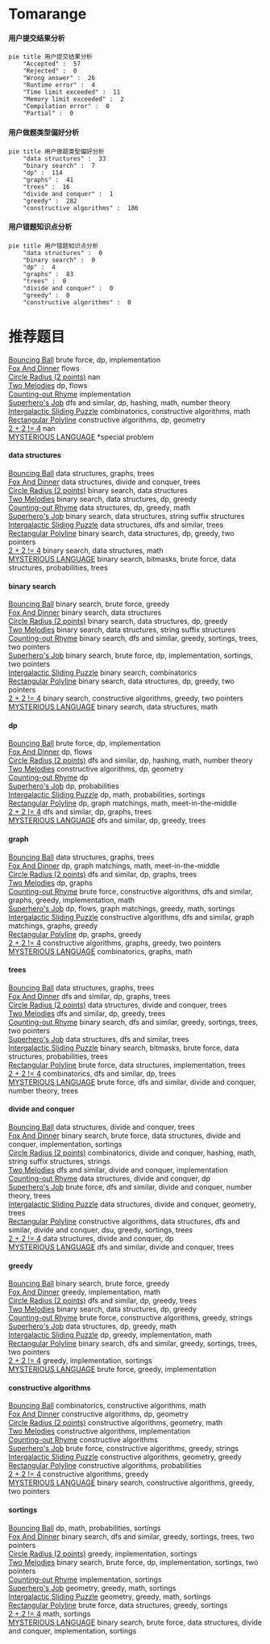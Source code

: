 # Tomarange
<!-- tabs:start -->
#### **用户提交结果分析**

```mermaid
pie title 用户提交结果分析
    "Accepted" :  57
    "Rejected" :  0
    "Wrong answer" :  26
    "Runtime error" :  4
    "Time limit exceeded" :  11
    "Memory limit exceeded" :  2
    "Compilation error" :  0
    "Partial" :  0
```
#### **用户做题类型偏好分析**

```mermaid
pie title 用户做题类型偏好分析
    "data structures" :  33
    "binary search" :  7
    "dp" :  114
    "graphs" :  41
    "trees" :  16
    "divide and conquer" :  1
    "greedy" :  282
    "constructive algorithms" :  186
```
#### **用户错题知识点分析**

```mermaid
pie title 用户错题知识点分析
    "data structures" :  0
    "binary search" :  0
    "dp" :  4
    "graphs" :  83
    "trees" :  0
    "divide and conquer" :  0
    "greedy" :  0
    "constructive algorithms" :  0
```
<!-- tabs:end -->
# 推荐题目
[Bouncing Ball](http://codeforces.com/problemset/problem/1415/C)		brute force,
                        dp,
                        implementation		  
[Fox And Dinner](https://codeforces.com/contest/512/problem/C)		flows		  
[Circle Radius (2 points)](https://codeforces.com/contest/1164/problem/H)		nan		  
[Two Melodies](http://codeforces.com/problemset/problem/813/D)		dp,
                        flows		  
[Counting-out Rhyme](http://codeforces.com/problemset/problem/792/B)		implementation		  
[Superhero's Job](http://codeforces.com/problemset/problem/542/D)		dfs and similar,
                        dp,
                        hashing,
                        math,
                        number theory		  
[Intergalactic Sliding Puzzle](http://codeforces.com/problemset/problem/1280/F)		combinatorics,
                        constructive algorithms,
                        math		  
[Rectangular Polyline](http://codeforces.com/problemset/problem/1444/D)		constructive algorithms,
                        dp,
                        geometry		  
[2 + 2 != 4](http://codeforces.com/problemset/problem/952/F)		nan		  
[MYSTERIOUS LANGUAGE](http://codeforces.com/problemset/problem/171/E)		*special problem		  
<!-- tabs:start -->
#### **data structures**
[Bouncing Ball](http://codeforces.com/problemset/problem/396/C)		data structures,
                        graphs,
                        trees		  
[Fox And Dinner](http://codeforces.com/problemset/problem/1019/E)		data structures,
                        divide and conquer,
                        trees		  
[Circle Radius (2 points)](https://codeforces.com/contest/1269/problem/E)		binary search,
                        data structures		  
[Two Melodies](https://codeforces.com/contest/1314/problem/E)		binary search,
                        data structures,
                        dp,
                        greedy		  
[Counting-out Rhyme](http://codeforces.com/problemset/problem/626/G)		data structures,
                        dp,
                        greedy,
                        math		  
[Superhero's Job](http://codeforces.com/problemset/problem/232/D)		binary search,
                        data structures,
                        string suffix structures		  
[Intergalactic Sliding Puzzle](http://codeforces.com/problemset/problem/375/D)		data structures,
                        dfs and similar,
                        trees		  
[Rectangular Polyline](http://codeforces.com/problemset/problem/1492/C)		binary search,
                        data structures,
                        dp,
                        greedy,
                        two pointers		  
[2 + 2 != 4](http://codeforces.com/problemset/problem/1490/G)		binary search,
                        data structures,
                        math		  
[MYSTERIOUS LANGUAGE](http://codeforces.com/problemset/problem/1479/D)		binary search,
                        bitmasks,
                        brute force,
                        data structures,
                        probabilities,
                        trees		  
#### **binary search**
[Bouncing Ball](http://codeforces.com/problemset/problem/1175/C)		binary search,
                        brute force,
                        greedy		  
[Fox And Dinner](https://codeforces.com/contest/1269/problem/E)		binary search,
                        data structures		  
[Circle Radius (2 points)](https://codeforces.com/contest/1314/problem/E)		binary search,
                        data structures,
                        dp,
                        greedy		  
[Two Melodies](http://codeforces.com/problemset/problem/232/D)		binary search,
                        data structures,
                        string suffix structures		  
[Counting-out Rhyme](http://codeforces.com/problemset/problem/1399/E2)		binary search,
                        dfs and similar,
                        greedy,
                        sortings,
                        trees,
                        two pointers		  
[Superhero's Job](https://codeforces.com/contest/1434/problem/A)		binary search,
                        brute force,
                        dp,
                        implementation,
                        sortings,
                        two pointers		  
[Intergalactic Sliding Puzzle](http://codeforces.com/problemset/problem/1436/C)		binary search,
                        combinatorics		  
[Rectangular Polyline](http://codeforces.com/problemset/problem/1492/C)		binary search,
                        data structures,
                        dp,
                        greedy,
                        two pointers		  
[2 + 2 != 4](http://codeforces.com/problemset/problem/1463/D)		binary search,
                        constructive algorithms,
                        greedy,
                        two pointers		  
[MYSTERIOUS LANGUAGE](http://codeforces.com/problemset/problem/1490/G)		binary search,
                        data structures,
                        math		  
#### **dp**
[Bouncing Ball](http://codeforces.com/problemset/problem/1415/C)		brute force,
                        dp,
                        implementation		  
[Fox And Dinner](http://codeforces.com/problemset/problem/813/D)		dp,
                        flows		  
[Circle Radius (2 points)](http://codeforces.com/problemset/problem/542/D)		dfs and similar,
                        dp,
                        hashing,
                        math,
                        number theory		  
[Two Melodies](http://codeforces.com/problemset/problem/1444/D)		constructive algorithms,
                        dp,
                        geometry		  
[Counting-out Rhyme](http://codeforces.com/problemset/problem/429/B)		dp		  
[Superhero's Job](http://codeforces.com/problemset/problem/277/D)		dp,
                        probabilities		  
[Intergalactic Sliding Puzzle](http://codeforces.com/problemset/problem/596/D)		dp,
                        math,
                        probabilities,
                        sortings		  
[Rectangular Polyline](http://codeforces.com/problemset/problem/468/E)		dp,
                        graph matchings,
                        math,
                        meet-in-the-middle		  
[2 + 2 != 4](http://codeforces.com/problemset/problem/1238/F)		dfs and similar,
                        dp,
                        graphs,
                        trees		  
[MYSTERIOUS LANGUAGE](http://codeforces.com/problemset/problem/274/B)		dfs and similar,
                        dp,
                        greedy,
                        trees		  
#### **graph**
[Bouncing Ball](http://codeforces.com/problemset/problem/396/C)		data structures,
                        graphs,
                        trees		  
[Fox And Dinner](http://codeforces.com/problemset/problem/468/E)		dp,
                        graph matchings,
                        math,
                        meet-in-the-middle		  
[Circle Radius (2 points)](http://codeforces.com/problemset/problem/1238/F)		dfs and similar,
                        dp,
                        graphs,
                        trees		  
[Two Melodies](http://codeforces.com/problemset/problem/894/E)		dp,
                        graphs		  
[Counting-out Rhyme](http://codeforces.com/problemset/problem/1487/C)		brute force,
                        constructive algorithms,
                        dfs and similar,
                        graphs,
                        greedy,
                        implementation,
                        math		  
[Superhero's Job](http://codeforces.com/problemset/problem/1437/C)		dp,
                        flows,
                        graph matchings,
                        greedy,
                        math,
                        sortings		  
[Intergalactic Sliding Puzzle](http://codeforces.com/problemset/problem/1470/D)		constructive algorithms,
                        dfs and similar,
                        graph matchings,
                        graphs,
                        greedy		  
[Rectangular Polyline](http://codeforces.com/problemset/problem/1476/C)		dp,
                        graphs,
                        greedy		  
[2 + 2 != 4](http://codeforces.com/problemset/problem/1304/D)		constructive algorithms,
                        graphs,
                        greedy,
                        two pointers		  
[MYSTERIOUS LANGUAGE](http://codeforces.com/problemset/problem/1475/C)		combinatorics,
                        graphs,
                        math		  
#### **trees**
[Bouncing Ball](http://codeforces.com/problemset/problem/396/C)		data structures,
                        graphs,
                        trees		  
[Fox And Dinner](http://codeforces.com/problemset/problem/1238/F)		dfs and similar,
                        dp,
                        graphs,
                        trees		  
[Circle Radius (2 points)](http://codeforces.com/problemset/problem/1019/E)		data structures,
                        divide and conquer,
                        trees		  
[Two Melodies](http://codeforces.com/problemset/problem/274/B)		dfs and similar,
                        dp,
                        greedy,
                        trees		  
[Counting-out Rhyme](http://codeforces.com/problemset/problem/1399/E2)		binary search,
                        dfs and similar,
                        greedy,
                        sortings,
                        trees,
                        two pointers		  
[Superhero's Job](http://codeforces.com/problemset/problem/375/D)		data structures,
                        dfs and similar,
                        trees		  
[Intergalactic Sliding Puzzle](http://codeforces.com/problemset/problem/1479/D)		binary search,
                        bitmasks,
                        brute force,
                        data structures,
                        probabilities,
                        trees		  
[Rectangular Polyline](http://codeforces.com/problemset/problem/1511/C)		brute force,
                        data structures,
                        implementation,
                        trees		  
[2 + 2 != 4](http://codeforces.com/problemset/problem/1499/F)		combinatorics,
                        dfs and similar,
                        dp,
                        trees		  
[MYSTERIOUS LANGUAGE](http://codeforces.com/problemset/problem/1491/E)		brute force,
                        dfs and similar,
                        divide and conquer,
                        number theory,
                        trees		  
#### **divide and conquer**
[Bouncing Ball](http://codeforces.com/problemset/problem/1019/E)		data structures,
                        divide and conquer,
                        trees		  
[Fox And Dinner](http://codeforces.com/problemset/problem/1461/D)		binary search,
                        brute force,
                        data structures,
                        divide and conquer,
                        implementation,
                        sortings		  
[Circle Radius (2 points)](http://codeforces.com/problemset/problem/1466/G)		combinatorics,
                        divide and conquer,
                        hashing,
                        math,
                        string suffix structures,
                        strings		  
[Two Melodies](http://codeforces.com/problemset/problem/1490/D)		dfs and similar,
                        divide and conquer,
                        implementation		  
[Counting-out Rhyme](https://codeforces.com/contest/1483/problem/C)		data structures,
                        divide and conquer,
                        dp		  
[Superhero's Job](http://codeforces.com/problemset/problem/1491/E)		brute force,
                        dfs and similar,
                        divide and conquer,
                        number theory,
                        trees		  
[Intergalactic Sliding Puzzle](http://codeforces.com/problemset/problem/1303/G)		data structures,
                        divide and conquer,
                        geometry,
                        trees		  
[Rectangular Polyline](http://codeforces.com/problemset/problem/1494/D)		constructive algorithms,
                        data structures,
                        dfs and similar,
                        divide and conquer,
                        dsu,
                        greedy,
                        sortings,
                        trees		  
[2 + 2 != 4](http://codeforces.com/problemset/problem/1482/E)		data structures,
                        divide and conquer,
                        dp		  
[MYSTERIOUS LANGUAGE](http://codeforces.com/problemset/problem/566/C)		dfs and similar,
                        divide and conquer,
                        trees		  
#### **greedy**
[Bouncing Ball](http://codeforces.com/problemset/problem/1175/C)		binary search,
                        brute force,
                        greedy		  
[Fox And Dinner](http://codeforces.com/problemset/problem/405/D)		greedy,
                        implementation,
                        math		  
[Circle Radius (2 points)](http://codeforces.com/problemset/problem/274/B)		dfs and similar,
                        dp,
                        greedy,
                        trees		  
[Two Melodies](https://codeforces.com/contest/1314/problem/E)		binary search,
                        data structures,
                        dp,
                        greedy		  
[Counting-out Rhyme](http://codeforces.com/problemset/problem/1321/C)		brute force,
                        constructive algorithms,
                        greedy,
                        strings		  
[Superhero's Job](http://codeforces.com/problemset/problem/626/G)		data structures,
                        dp,
                        greedy,
                        math		  
[Intergalactic Sliding Puzzle](http://codeforces.com/problemset/problem/917/A)		dp,
                        greedy,
                        implementation,
                        math		  
[Rectangular Polyline](http://codeforces.com/problemset/problem/1399/E2)		binary search,
                        dfs and similar,
                        greedy,
                        sortings,
                        trees,
                        two pointers		  
[2 + 2 != 4](http://codeforces.com/problemset/problem/1216/B)		greedy,
                        implementation,
                        sortings		  
[MYSTERIOUS LANGUAGE](http://codeforces.com/problemset/problem/1491/A)		brute force,
                        greedy,
                        implementation		  
#### **constructive algorithms**
[Bouncing Ball](http://codeforces.com/problemset/problem/1280/F)		combinatorics,
                        constructive algorithms,
                        math		  
[Fox And Dinner](http://codeforces.com/problemset/problem/1444/D)		constructive algorithms,
                        dp,
                        geometry		  
[Circle Radius (2 points)](http://codeforces.com/problemset/problem/1270/E)		constructive algorithms,
                        geometry,
                        math		  
[Two Melodies](http://codeforces.com/problemset/problem/421/A)		constructive algorithms,
                        implementation		  
[Counting-out Rhyme](https://codeforces.com/contest/1262/problem/C)		constructive algorithms		  
[Superhero's Job](http://codeforces.com/problemset/problem/1321/C)		brute force,
                        constructive algorithms,
                        greedy,
                        strings		  
[Intergalactic Sliding Puzzle](http://codeforces.com/problemset/problem/1237/C1)		constructive algorithms,
                        geometry,
                        greedy		  
[Rectangular Polyline](http://codeforces.com/problemset/problem/1454/A)		constructive algorithms,
                        probabilities		  
[2 + 2 != 4](http://codeforces.com/problemset/problem/1493/A)		constructive algorithms,
                        greedy		  
[MYSTERIOUS LANGUAGE](http://codeforces.com/problemset/problem/1463/D)		binary search,
                        constructive algorithms,
                        greedy,
                        two pointers		  
#### **sortings**
[Bouncing Ball](http://codeforces.com/problemset/problem/596/D)		dp,
                        math,
                        probabilities,
                        sortings		  
[Fox And Dinner](http://codeforces.com/problemset/problem/1399/E2)		binary search,
                        dfs and similar,
                        greedy,
                        sortings,
                        trees,
                        two pointers		  
[Circle Radius (2 points)](http://codeforces.com/problemset/problem/1216/B)		greedy,
                        implementation,
                        sortings		  
[Two Melodies](https://codeforces.com/contest/1434/problem/A)		binary search,
                        brute force,
                        dp,
                        implementation,
                        sortings,
                        two pointers		  
[Counting-out Rhyme](http://codeforces.com/problemset/problem/1025/A)		implementation,
                        sortings		  
[Superhero's Job](https://codeforces.com/contest/1496/problem/C)		geometry,
                        greedy,
                        math,
                        sortings		  
[Intergalactic Sliding Puzzle](http://codeforces.com/problemset/problem/1495/A)		geometry,
                        greedy,
                        math,
                        sortings		  
[Rectangular Polyline](http://codeforces.com/problemset/problem/1497/A)		brute force,
                        data structures,
                        greedy,
                        sortings		  
[2 + 2 != 4](http://codeforces.com/problemset/problem/1427/A)		math,
                        sortings		  
[MYSTERIOUS LANGUAGE](http://codeforces.com/problemset/problem/1461/D)		binary search,
                        brute force,
                        data structures,
                        divide and conquer,
                        implementation,
                        sortings		  
<!-- tabs:end -->
